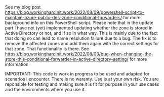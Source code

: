 See my blog post https://blog.workinghardinit.work/2022/08/09/powershell-script-to-maintain-azure-public-dns-zone-conditional-forwarders/
for more background info on this PowerShell script.
Please note that in the update part I have not (yet) implemented updating
whether the zone is stored in Active Directory or not, and if so in what way.
This is mainly due to the fact that doing so can lead to name resolution failure
due to a bug. The fix is to remove the affected zones and add them again with
the correct settings for that zone. That functionality is there. See
https://blog.workinghardinit.work/2022/08/03/bug-when-changing-the-store-this-conditional-forwarder-in-active-directory-setting/
for more information

IMPORTANT: This code is work in progress to be used and adapted for scenarios I encounter.
There is no waranty. Use is at your own risk. You are reponsible for testing and
making sure it is fit for purpose in your use cases and the environments where you use it.
